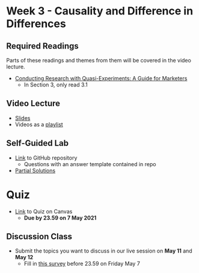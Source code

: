 # Week 3 - Causality and Difference in Differences

## Required Readings

Parts of these readings and themes from them will be covered in the video lecture.

* [Conducting Research with Quasi-Experiments: A Guide for Marketers][goldfarb-tucker]
    * In Section 3, only read 3.1

## Video Lecture

* [Slides][lecture-slides-03]
* Videos as a [playlist](https://www.youtube.com/watch?v=rgMEMeiGETk&list=PL9QkA7C7GRGWAnmrkW5cFjbN-kkqWuVrX)

## Self-Guided Lab

* [Link][lab-03] to GitHub repository 
    * Questions with an answer template contained in repo
* [Partial Solutions][lab-03-s]


# Quiz

* [Link][quiz-03] to Quiz on Canvas
    * **Due by 23.59 on 7 May 2021**

## Discussion Class

* Submit the topics you want to discuss in our live session on **May 11** and **May 12**
    * Fill in [this survey][week03-survey] before 23.59 on Friday May 7

[goldfarb-tucker]: https://papers.ssrn.com/sol3/papers.cfm?abstract_id=2420920

[lecture-slides-03]: ../assets/lectures/week-03/week-03-slides.pdf
[quiz-03]: https://tilburguniversity.instructure.com/courses/7508/quizzes
[lab-03]: https://github.com/tisem-digital-marketing/smwa-lab-03
[lab-03-s]: ../assets/labs/lab-03_solution.pdf
[week03-survey]: https://forms.gle/2debm9jfAgh34ovFA
